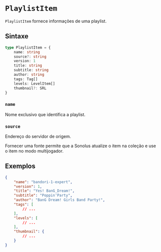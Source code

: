 # `PlaylistItem`

`PlaylistItem` fornece informações de uma playlist.

## Sintaxe

```ts
type PlaylistItem = {
    name: string
    source?: string
    version: 1
    title: string
    subtitle: string
    author: string
    tags: Tag[]
    levels: LevelItem[]
    thumbnail?: SRL
}
```

### `name`

Nome exclusivo que identifica a playlist.

### `source`

Endereço do servidor de origem.

Fornecer uma fonte permite que a Sonolus atualize o item na coleção e use o item no modo multijogador.

## Exemplos

```json
{
    "name": "bandori-1-expert",
    "version": 1,
    "title": "Yes! BanG_Dream!",
    "subtitle": "Poppin'Party",
    "author": "BanG Dream! Girls Band Party!",
    "tags": [
        // ...
    ],
    "levels": [
        // ...
    ],
    "thumbnail": {
        // ...
    }
}
```
